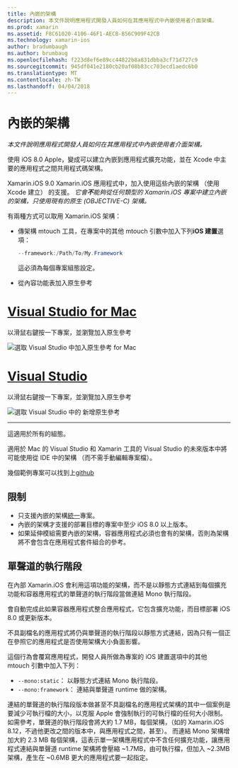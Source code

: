 ```yaml
---
title: 內嵌的架構
description: 本文件說明應用程式開發人員如何在其應用程式中內嵌使用者介面架構。
ms.prod: xamarin
ms.assetid: F8C61020-4106-46F1-AECB-B56C909F42CB
ms.technology: xamarin-ios
author: bradumbaugh
ms.author: brumbaug
ms.openlocfilehash: f223d8ef6e89cc44822b8a831dbba3cf71d727c9
ms.sourcegitcommit: 945df041e2180cb20af08b83cc703ecd1aedc6b0
ms.translationtype: MT
ms.contentlocale: zh-TW
ms.lasthandoff: 04/04/2018
---
```

# <a name="embedded-frameworks"></a>內嵌的架構

_本文件說明應用程式開發人員如何在其應用程式中內嵌使用者介面架構。_

使用 iOS 8.0 Apple，變成可以建立內嵌到應用程式擴充功能，並在 Xcode 中主要的應用程式之間共用程式碼架構。

Xamarin.iOS 9.0 Xamarin.iOS 應用程式中，加入使用這些內嵌的架構 （使用 Xcode 建立） 的支援。 *它會**不**能夠從任何類型的 Xamarin.iOS 專案中建立內嵌的架構，只使用現有的原生 (OBJECTIVE-C) 架構。*

有兩種方式可以取用 Xamarin.iOS 架構：

- 傳架構 mtouch 工具，在專案中的其他 mtouch 引數中加入下列**iOS 建置**選項：

  ```csharp
  --framework:/Path/To/My.Framework
  ```

  這必須為每個專案組態設定。

- 從內容功能表加入原生參考

# <a name="visual-studio-for-mactabvsmac"></a>[Visual Studio for Mac](#tab/vsmac)

以滑鼠右鍵按一下專案，並瀏覽加入原生參考

![](embedded-frameworks-images/xam-native-refs.png "選取 Visual Studio 中加入原生參考 for Mac")

# <a name="visual-studiotabvswin"></a>[Visual Studio](#tab/vswin)

以滑鼠右鍵按一下專案，並瀏覽加入原生參考

![](embedded-frameworks-images/vs-native-refs.png "選取 Visual Studio 中的 新增原生參考")

-----

  這適用於所有的組態。

適用於 Mac 的 Visual Studio 和 Xamarin 工具的 Visual Studio 的未來版本中將可能使用從 IDE 中的架構 （而不需手動編輯專案檔）。

幾個範例專案可以找到上[github](https://github.com/rolfbjarne/embedded-frameworks)

## <a name="limitations"></a>限制

- 只支援內嵌的架構[統一](~/cross-platform/macios/unified/index.md)專案。
- 內嵌的架構才支援的部署目標的專案中至少 iOS 8.0 以上版本。
- 如果延伸模組需要內嵌的架構，容器應用程式必須也會有的架構，否則為架構將不會包含在應用程式套件組合的參考。

## <a name="the-mono-runtime"></a>單聲道的執行階段

在內部 Xamarin.iOS 會利用這項功能的架構，而不是以靜態方式連結到每個擴充功能和容器應用程式的單聲道的執行階段當做連結 Mono 執行階段。

會自動完成此如果容器應用程式整合應用程式，它包含擴充功能，而目標部署 iOS 8.0 或更新版本。

不具副檔名的應用程式將仍與單聲道的執行階段以靜態方式連結，因為只有一個正在參照它的應用程式是否使用架構大小負面影響。

這個行為會覆寫應用程式，開發人員所做為專案的 iOS 建置選項中的其他 mtouch 引數中加入下列：

- `--mono:static`： 以靜態方式連結 Mono 執行階段。
- `--mono:framework`： 連結與單聲道 runtime 做的架構。

連結的單聲道的執行階段版本做甚至不具副檔名的應用程式架構的其中一個案例是要減少可執行檔的大小，以克服 Apple 會強制執行的可執行檔的任何大小限制。 如需參考，單聲道的執行階段會將大約 1.7 MB，每個架構，（如的 Xamarin.iOS 8.12，不過他更改之間的版本中，與應用程式之間，甚至）。 而連結 Mono 架構增加大約 2.3 MB 每個架構，這表示單一架構應用程式中不含任何擴充功能，讓應用程式連結與單聲道 runtime 架構將會壓縮 ~1.7MB，由可執行檔，但加入 ~2.3MB 架構，產生在 ~0.6MB 更大的應用程式要一起指定。

